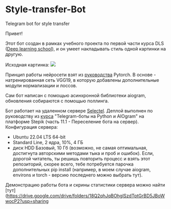 # Style-transfer-Bot
Telegram bot for style transfer

Привет!

Этот бот создан в рамках учебного проекта по первой части курса DLS ([Deep learning school](https://dls.samcs.ru/)), и он умеет накладывать стиль одной картинки на другую.

Исходная картинка:
![](https://drive.google.com/file/d/1xFav9oGS1oEplBpuSlOWT0FrUyTbYGG2/view?usp=sharing)

Принцип работы нейросети взят из [руководства](https://pytorch.org/tutorials/advanced/neural_style_tutorial.html) Pytorch. В основе - натренированная сеть VGG19, в которую добавлены дополнительные модули нормализации и лоссов.

Сам бот написан с помощью асинхронной библиотеки aiogram, обновления собираются с помощью поллинга.

Бот работает на удаленном сервере [Selectel](https://selectel.ru/). Деплой выполнен по руководству из [курса](https://stepik.org/course/120924/) "Telegram-боты на Python и AIOgram" на платформе Stepik (часть 11.1 - Переселение бота на сервер).
Конфигурация сервера:
* Ubuntu 22.04 LTS 64-bit
* Standard Line, 2 ядра, 10%, 4 ГБ
* диск HDD Базовый, 10 Гб
(возможно, не самая оптимальная, достигнута авторскими методами тыка и проб и ошибок). Если, дорогой читатель, ты решишь повторить процесс и взять этот репозиторий, скорее всего, тебе потребуется парочка дополнительных pip install (например, в моем случае aiogram, environs и torch - версию последнего можно выбрать тут).

Демонстрацию работы бота и скрины статистики сервера можно найти [тут](https://drive.google.com/drive/folders/18Q2qhJqBOhglSzdTptGrBD5JBoWwocP2?usp=sharing
